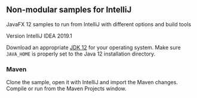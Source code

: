## Non-modular samples for IntelliJ

JavaFX 12 samples to run from IntelliJ with different options and build tools

Version IntelliJ IDEA 2019.1

Download an appropriate [JDK 12](https://jdk.java.net/12/) for your operating system. Make sure `JAVA_HOME` 
is properly set to the Java 12 installation directory. 

### Maven

Clone the sample, open it with IntelliJ and import the Maven changes. Compile or run
from the Maven Projects window.